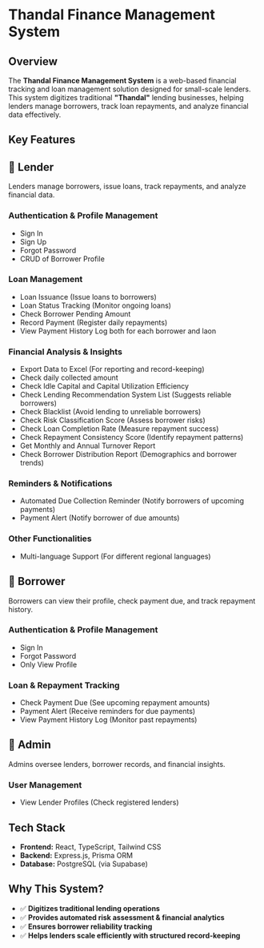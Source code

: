 

# **Thandal Finance Management System**  

## **Overview**  
The **Thandal Finance Management System** is a web-based financial tracking and loan management solution designed for small-scale lenders. This system digitizes traditional **"Thandal"** lending businesses, helping lenders manage borrowers, track loan repayments, and analyze financial data effectively.  

## **Key Features**  


## **👤 Lender**  
Lenders manage borrowers, issue loans, track repayments, and analyze financial data.

### **Authentication & Profile Management**  
- Sign In  
- Sign Up  
- Forgot Password  
- CRUD of Borrower Profile  

### **Loan Management**  
- Loan Issuance (Issue loans to borrowers)  
- Loan Status Tracking (Monitor ongoing loans)  
- Check Borrower Pending Amount  
- Record Payment (Register daily repayments)  
- View Payment History Log both for each borrower and laon

### **Financial Analysis & Insights**  
- Export Data to Excel (For reporting and record-keeping)
- Check daily collected amount
- Check Idle Capital and Capital Utilization Efficiency  
- Check Lending Recommendation System List (Suggests reliable borrowers)  
- Check Blacklist (Avoid lending to unreliable borrowers)  
- Check Risk Classification Score (Assess borrower risks)  
- Check Loan Completion Rate (Measure repayment success)  
- Check Repayment Consistency Score (Identify repayment patterns)  
- Get Monthly and Annual Turnover Report  
- Check Borrower Distribution Report (Demographics and borrower trends)  

### **Reminders & Notifications**  
- Automated Due Collection Reminder (Notify borrowers of upcoming payments)  
- Payment Alert (Notify borrower of due amounts)  

### **Other Functionalities**  
- Multi-language Support (For different regional languages)  


## **👤 Borrower**  
Borrowers can view their profile, check payment due, and track repayment history.

### **Authentication & Profile Management**  
- Sign In  
- Forgot Password  
- Only View Profile  

### **Loan & Repayment Tracking**  
- Check Payment Due (See upcoming repayment amounts)  
- Payment Alert (Receive reminders for due payments)  
- View Payment History Log (Monitor past repayments)  


## **👤 Admin**  
Admins oversee lenders, borrower records, and financial insights.

### **User Management**  
- View Lender Profiles (Check registered lenders)


## Tech Stack
- **Frontend:** React, TypeScript, Tailwind CSS  
- **Backend:** Express.js, Prisma ORM  
- **Database:** PostgreSQL (via Supabase)


## **Why This System?**  
- ✅ **Digitizes traditional lending operations**  
- ✅ **Provides automated risk assessment & financial analytics**  
- ✅ **Ensures borrower reliability tracking**  
- ✅ **Helps lenders scale efficiently with structured record-keeping**  



